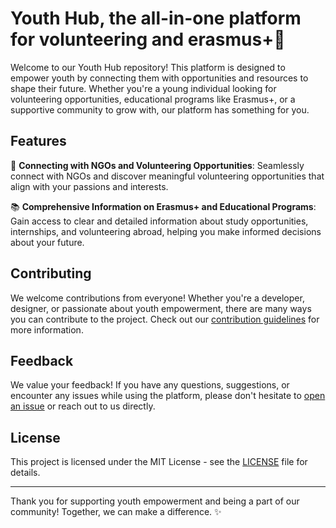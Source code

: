 # Youth Hub, the all-in-one platform for volunteering and erasmus+🚀

Welcome to our Youth Hub repository! This platform is designed to empower youth by connecting them with opportunities and resources to shape their future. Whether you're a young individual looking for volunteering opportunities, educational programs like Erasmus+, or a supportive community to grow with, our platform has something for you.

## Features

🤝 **Connecting with NGOs and Volunteering Opportunities**: Seamlessly connect with NGOs and discover meaningful volunteering opportunities that align with your passions and interests.

📚 **Comprehensive Information on Erasmus+ and Educational Programs**: Gain access to clear and detailed information about study opportunities, internships, and volunteering abroad, helping you make informed decisions about your future.

## Contributing

We welcome contributions from everyone! Whether you're a developer, designer, or passionate about youth empowerment, there are many ways you can contribute to the project. Check out our [contribution guidelines](CONTRIBUTING.md) for more information.

## Feedback

We value your feedback! If you have any questions, suggestions, or encounter any issues while using the platform, please don't hesitate to [open an issue](../../issues) or reach out to us directly.

## License

This project is licensed under the MIT License - see the [LICENSE](LICENSE) file for details.

---

Thank you for supporting youth empowerment and being a part of our community! Together, we can make a difference. ✨
